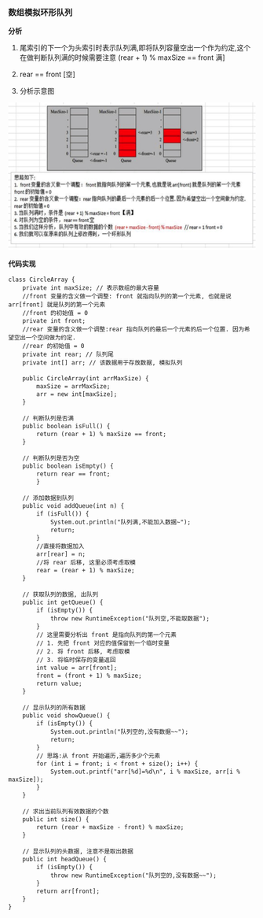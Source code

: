 ### 数组模拟环形队列
**分析**

1. 尾索引的下一个为头索引时表示队列满,即将队列容量空出一个作为约定,这个在做判断队列满的时候需要注意 (rear + 1) % maxSize == front 满] 

2. rear == front [空]

3. 分析示意图
<img src="https://github.com/langsun/Learn/blob/master/zimage/DataStructures/DataStructures05.jpg" width = "600" height = "300"/>

**代码实现**

	class CircleArray {
    	private int maxSize; // 表示数组的最大容量
    	//front 变量的含义做一个调整: front 就指向队列的第一个元素, 也就是说 arr[front] 就是队列的第一个元素 
    	//front 的初始值 = 0
    	private int front;
    	//rear 变量的含义做一个调整:rear 指向队列的最后一个元素的后一个位置. 因为希望空出一个空间做为约定. 
    	//rear 的初始值 = 0
    	private int rear; // 队列尾
    	private int[] arr; // 该数据用于存放数据, 模拟队列

    	public CircleArray(int arrMaxSize) {
       		maxSize = arrMaxSize;
        	arr = new int[maxSize];
    	}

    	// 判断队列是否满
    	public boolean isFull() {
        	return (rear + 1) % maxSize == front;
    	}

    	// 判断队列是否为空
    	public boolean isEmpty() {
        	return rear == front;
        	}

    	// 添加数据到队列
    	public void addQueue(int n) {
        	if (isFull()) {
            	System.out.println("队列满,不能加入数据~");
            	return;
        	}
        	//直接将数据加入
        	arr[rear] = n;
        	//将 rear 后移, 这里必须考虑取模
        	rear = (rear + 1) % maxSize;
    	}

    	// 获取队列的数据, 出队列
    	public int getQueue() {
        	if (isEmpty()) {
            	throw new RuntimeException("队列空,不能取数据");
        	}
        	// 这里需要分析出 front 是指向队列的第一个元素
        	// 1. 先把 front 对应的值保留到一个临时变量
        	// 2. 将 front 后移, 考虑取模
        	// 3. 将临时保存的变量返回
        	int value = arr[front];
        	front = (front + 1) % maxSize;
        	return value;
    	}

    	// 显示队列的所有数据
    	public void showQueue() {
        	if (isEmpty()) {
            	System.out.println("队列空的,没有数据~~");
            	return;
        	}
        	// 思路:从 front 开始遍历,遍历多少个元素
        	for (int i = front; i < front + size(); i++) {
            	System.out.printf("arr[%d]=%d\n", i % maxSize, arr[i % maxSize]);
        	}
    	}

    	// 求出当前队列有效数据的个数 
    	public int size() {
        	return (rear + maxSize - front) % maxSize;
    	}

    	// 显示队列的头数据, 注意不是取出数据 
    	public int headQueue() {
        	if (isEmpty()) {
            	throw new RuntimeException("队列空的,没有数据~~");
        	}
        	return arr[front];
    	}
	}